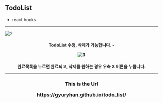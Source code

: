 ## TodoList
- react hooks

<hr>

![2](https://user-images.githubusercontent.com/66048317/95646560-999e5f80-0b04-11eb-8dcc-cb549273d685.png)

<h4 align="center"> TodoList 수정, 삭제가 가능합니다.
-
  
![3](https://user-images.githubusercontent.com/66048317/95646606-3bbe4780-0b05-11eb-9e80-3d699f801c53.png)

<h4 align="center"> 완료목록을 누르면 완료되고, 삭제를 원하는 경우 우측 X 버튼을 누릅니다.
  
<hr>

<h3 align="center">This is the Url

https://gyuryhan.github.io/todo_list/



